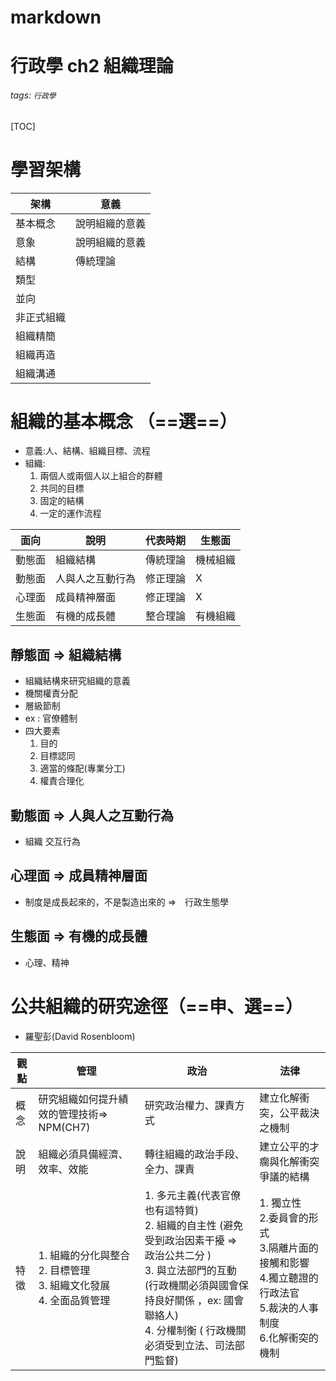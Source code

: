 # markdown
# 行政學 ch2 組織理論
###### tags: `行政學`
[TOC]
# 學習架構
|架構| 意義|
|--|--|
|基本概念|說明組織的意義|
|意象|說明組織的意義|
|結構|傳統理論
|類型 
|並向
|非正式組織
|組織精簡
|組織再造
|組織溝通

# 組織的基本概念 （==**選**==）
- 意義:人、結構、組織目標、流程
- 組織: 
    1. 兩個人或兩個人以上組合的群體
    2. 共同的目標
    3. 固定的結構
    4. 一定的運作流程

|面向|說明|代表時期|生態面|
|--|--|--|--|
|動態面|組織結構|傳統理論|機械組織|
|動態面|人與人之互動行為|修正理論|X|
|心理面|成員精神層面|修正理論|X|
|生態面|有機的成長體|整合理論|有機組織


## 靜態面 => 組織結構
- 組織結構來研究組織的意義
- 機關權責分配
- 層級節制
- ex : 官僚體制
- 四大要素
    1. 目的
    2. 目標認同
    3. 適當的條配(專業分工)
    4. 權責合理化
## 動態面 => 人與人之互動行為
- 組織 交互行為
## 心理面 => 成員精神層面
- 制度是成長起來的，不是製造出來的 =>　行政生態學
## 生態面 => 有機的成長體
- 心理、精神

# 公共組織的研究途徑（==**申、選**==）
- 羅聖彭(David Rosenbloom)

|觀點<div style="width:5px"/>|管理| 政治 |法律|
|--|--|--|--|
|概念|研究組織如何提升績效的管理技術=> NPM(CH7)|研究政治權力、課責方式|建立化解衝突，公平裁決之機制|
|說明|組織必須具備經濟、效率、效能|轉往組織的政治手段、全力、課責|建立公平的才瘸與化解衝突爭議的結構|
|特徵| 1. 組織的分化與整合<br> 2. 目標管理<br> 3. 組織文化發展<br> 4. 全面品質管理|1. 多元主義(代表官僚也有這特質)<br> 2. 組織的自主性 (避免受到政治因素干擾 => 政治公共二分 )<br> 3. 與立法部門的互動(行政機關必須與國會保持良好關係 ，ex: 國會聯絡人)<br> 4. 分權制衡 ( 行政機關必須受到立法、司法部門監督) |1. 獨立性<br>2.委員會的形式<br>3.隔離片面的接觸和影響<br>4.獨立聽證的行政法官<br>5.裁決的人事制度<br>6.化解衝突的機制

